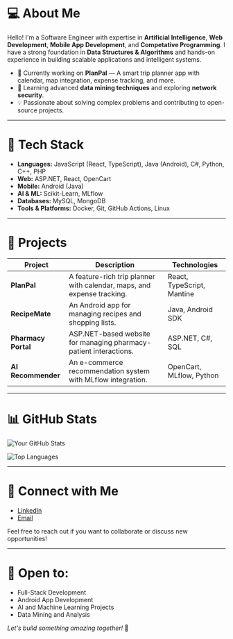 # 💻 **About Me**

Hello! I'm a Software Engineer with expertise in **Artificial Intelligence**, **Web Development**, **Mobile App Development**, and **Competative Programming**. I have a strong foundation in **Data Structures & Algorithms** and hands-on experience in building scalable applications and intelligent systems.

* 🔭 Currently working on **PlanPal** — A smart trip planner app with calendar, map integration, expense tracking, and more.
* 🌱 Learning advanced **data mining techniques** and exploring **network security**.
* 💡 Passionate about solving complex problems and contributing to open-source projects.

---

# 🚀 **Tech Stack**

* **Languages:** JavaScript (React, TypeScript), Java (Android), C#, Python, C++, PHP
* **Web:** ASP.NET, React, OpenCart
* **Mobile:** Android (Java)
* **AI & ML:** Scikit-Learn, MLflow
* **Databases:** MySQL, MongoDB
* **Tools & Platforms:** Docker, Git, GitHub Actions, Linux

---

# 🔎 **Projects**

| Project              | Description                                                            | Technologies                 |
| -------------------- | ---------------------------------------------------------------------- | ---------------------------- |
| **PlanPal**          | A feature-rich trip planner with calendar, maps, and expense tracking. | React, TypeScript, Mantine   |
| **RecipeMate**       | An Android app for managing recipes and shopping lists.                | Java, Android SDK            |
| **Pharmacy Portal**  | ASP.NET-based website for managing pharmacy-patient interactions.      | ASP.NET, C#, SQL             |
| **AI Recommender**   | An e-commerce recommendation system with MLflow integration.           | OpenCart, MLflow, Python     |

---

# 📊 **GitHub Stats**

![Your GitHub Stats](https://github-readme-stats.vercel.app/api?username=ghifarhaidar\&show_icons=true\&theme=radical)

![Top Languages](https://github-readme-stats.vercel.app/api/top-langs/?username=ghifarhaidar\&layout=compact\&theme=radical)

---

# 🤝 **Connect with Me**

* [LinkedIn](https://www.linkedin.com/in/ghifar-haidar-90238523a)
* [Email](mailto:ghifarh13@gmail.com)

Feel free to reach out if you want to collaborate or discuss new opportunities!

---

# 🎯 **Open to:**

* Full-Stack Development
* Android App Development
* AI and Machine Learning Projects
* Data Mining and Analysis

*Let's build something amazing together!* 🚀
